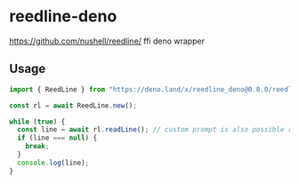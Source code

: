 # reedline-deno

https://github.com/nushell/reedline/ ffi deno wrapper

## Usage

```ts
import { ReedLine } from "https://deno.land/x/reedline_deno@0.8.0/reedline.ts";

const rl = await ReedLine.new();

while (true) {
  const line = await rl.readLine(); // custom prompt is also possible rl.readline("#> ")
  if (line === null) {
    break;
  }
  console.log(line);
}
```
